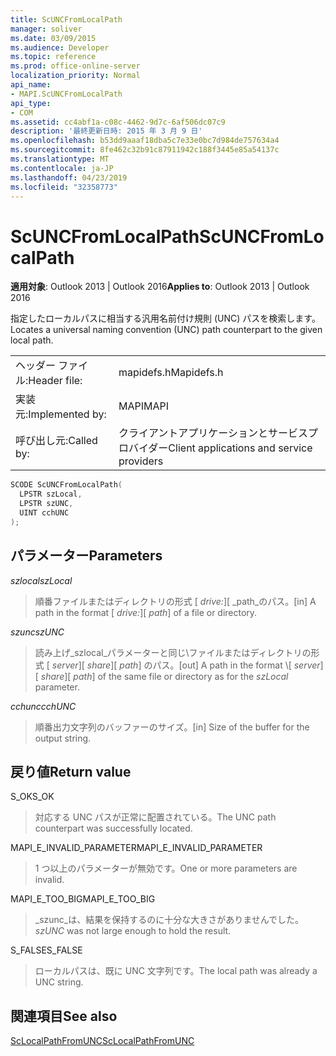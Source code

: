 ```yaml
---
title: ScUNCFromLocalPath
manager: soliver
ms.date: 03/09/2015
ms.audience: Developer
ms.topic: reference
ms.prod: office-online-server
localization_priority: Normal
api_name:
- MAPI.ScUNCFromLocalPath
api_type:
- COM
ms.assetid: cc4abf1a-c08c-4462-9d7c-6af506dc07c9
description: '最終更新日時: 2015 年 3 月 9 日'
ms.openlocfilehash: b53dd9aaaf18dba5c7e33e0bc7d984de757634a4
ms.sourcegitcommit: 8fe462c32b91c87911942c188f3445e85a54137c
ms.translationtype: MT
ms.contentlocale: ja-JP
ms.lasthandoff: 04/23/2019
ms.locfileid: "32358773"
---
```

# <a name="scuncfromlocalpath"></a><span data-ttu-id="85178-103">ScUNCFromLocalPath</span><span class="sxs-lookup"><span data-stu-id="85178-103">ScUNCFromLocalPath</span></span>

  
  
<span data-ttu-id="85178-104">**適用対象**: Outlook 2013 | Outlook 2016</span><span class="sxs-lookup"><span data-stu-id="85178-104">**Applies to**: Outlook 2013 | Outlook 2016</span></span> 
  
<span data-ttu-id="85178-105">指定したローカルパスに相当する汎用名前付け規則 (UNC) パスを検索します。</span><span class="sxs-lookup"><span data-stu-id="85178-105">Locates a universal naming convention (UNC) path counterpart to the given local path.</span></span>
  
|||
|:-----|:-----|
|<span data-ttu-id="85178-106">ヘッダー ファイル:</span><span class="sxs-lookup"><span data-stu-id="85178-106">Header file:</span></span>  <br/> |<span data-ttu-id="85178-107">mapidefs.h</span><span class="sxs-lookup"><span data-stu-id="85178-107">Mapidefs.h</span></span>  <br/> |
|<span data-ttu-id="85178-108">実装元:</span><span class="sxs-lookup"><span data-stu-id="85178-108">Implemented by:</span></span>  <br/> |<span data-ttu-id="85178-109">MAPI</span><span class="sxs-lookup"><span data-stu-id="85178-109">MAPI</span></span>  <br/> |
|<span data-ttu-id="85178-110">呼び出し元:</span><span class="sxs-lookup"><span data-stu-id="85178-110">Called by:</span></span>  <br/> |<span data-ttu-id="85178-111">クライアントアプリケーションとサービスプロバイダー</span><span class="sxs-lookup"><span data-stu-id="85178-111">Client applications and service providers</span></span>  <br/> |
   
```cpp
SCODE ScUNCFromLocalPath(
  LPSTR szLocal,
  LPSTR szUNC,
  UINT cchUNC
);
```

## <a name="parameters"></a><span data-ttu-id="85178-112">パラメーター</span><span class="sxs-lookup"><span data-stu-id="85178-112">Parameters</span></span>

 <span data-ttu-id="85178-113">_szlocal_</span><span class="sxs-lookup"><span data-stu-id="85178-113">_szLocal_</span></span>
  
> <span data-ttu-id="85178-114">順番ファイルまたはディレクトリの形式 [ _drive:_]\[ _path_のパス。</span><span class="sxs-lookup"><span data-stu-id="85178-114">[in] A path in the format [ _drive:_]\[ _path_] of a file or directory.</span></span>
    
 <span data-ttu-id="85178-115">_szunc_</span><span class="sxs-lookup"><span data-stu-id="85178-115">_szUNC_</span></span>
  
> <span data-ttu-id="85178-116">読み上げ_szlocal_パラメーターと同じ\\ファイルまたはディレクトリの形式 [ _server_]\[ _share_]\[ _path_] のパス。</span><span class="sxs-lookup"><span data-stu-id="85178-116">[out] A path in the format \\[ _server_]\[ _share_]\[ _path_] of the same file or directory as for the  _szLocal_ parameter.</span></span> 
    
 <span data-ttu-id="85178-117">_cchunc_</span><span class="sxs-lookup"><span data-stu-id="85178-117">_cchUNC_</span></span>
  
> <span data-ttu-id="85178-118">順番出力文字列のバッファーのサイズ。</span><span class="sxs-lookup"><span data-stu-id="85178-118">[in] Size of the buffer for the output string.</span></span>
    
## <a name="return-value"></a><span data-ttu-id="85178-119">戻り値</span><span class="sxs-lookup"><span data-stu-id="85178-119">Return value</span></span>

<span data-ttu-id="85178-120">S_OK</span><span class="sxs-lookup"><span data-stu-id="85178-120">S_OK</span></span>
  
> <span data-ttu-id="85178-121">対応する UNC パスが正常に配置されている。</span><span class="sxs-lookup"><span data-stu-id="85178-121">The UNC path counterpart was successfully located.</span></span>
    
<span data-ttu-id="85178-122">MAPI_E_INVALID_PARAMETER</span><span class="sxs-lookup"><span data-stu-id="85178-122">MAPI_E_INVALID_PARAMETER</span></span>
  
> <span data-ttu-id="85178-123">1 つ以上のパラメーターが無効です。</span><span class="sxs-lookup"><span data-stu-id="85178-123">One or more parameters are invalid.</span></span>
    
<span data-ttu-id="85178-124">MAPI_E_TOO_BIG</span><span class="sxs-lookup"><span data-stu-id="85178-124">MAPI_E_TOO_BIG</span></span>
  
>  <span data-ttu-id="85178-125">_szunc_は、結果を保持するのに十分な大きさがありませんでした。</span><span class="sxs-lookup"><span data-stu-id="85178-125">_szUNC_ was not large enough to hold the result.</span></span> 
    
<span data-ttu-id="85178-126">S_FALSE</span><span class="sxs-lookup"><span data-stu-id="85178-126">S_FALSE</span></span>
  
> <span data-ttu-id="85178-127">ローカルパスは、既に UNC 文字列です。</span><span class="sxs-lookup"><span data-stu-id="85178-127">The local path was already a UNC string.</span></span>
    
## <a name="see-also"></a><span data-ttu-id="85178-128">関連項目</span><span class="sxs-lookup"><span data-stu-id="85178-128">See also</span></span>



[<span data-ttu-id="85178-129">ScLocalPathFromUNC</span><span class="sxs-lookup"><span data-stu-id="85178-129">ScLocalPathFromUNC</span></span>](sclocalpathfromunc.md)

